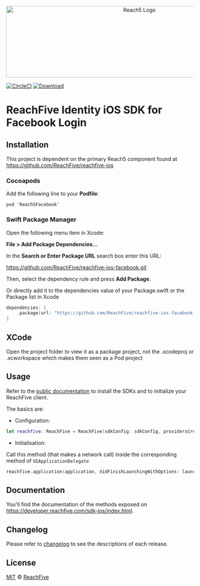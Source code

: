 <p align="center">
 <img src="https://www.reachfive.com/hubfs/5399904/Logo-ReachFive.svg" alt="Reach5 Logo" width="700" height="192"/>
</p>

[![CircleCI](https://circleci.com/gh/ReachFive/reachfive-ios-facebook/tree/master.svg?style=svg)](https://circleci.com/gh/ReachFive/reachfive-ios-facebook/tree/master)
[![Download](https://img.shields.io/cocoapods/v/Reach5Facebook.svg?style=flat) ](https://cocoapods.org/pods/Reach5Facebook)

# ReachFive Identity iOS SDK for Facebook Login

## Installation

This project is dependent on the primary Reach5 component found at https://github.com/ReachFive/reachfive-ios


### Cocoapods

Add the following line to your **Podfile**:

```
pod 'Reach5Facebook'
```

### Swift Package Manager
Open the following menu item in Xcode:

**File > Add Package Dependencies...**

In the **Search or Enter Package URL** search box enter this URL:

https://github.com/ReachFive/reachfive-ios-facebook.git

Then, select the dependency rule and press **Add Package**.

Or directly add it to the dependencies value of your Package.swift or the Package list in Xcode

```swift
dependencies: [
    .package(url: "https://github.com/ReachFive/reachfive-ios-facebook.git", .upToNextMajor(from: "7.0.0"))
]
```

## XCode

Open the project folder to view it as a package project, not the .xcodeproj or .xcworkspace which makes them seen as a Pod project

## Usage
Refer to the [public documentation](https://developer.reachfive.com/sdk-ios/index.html) to install the SDKs and to initialize your ReachFive client.

The basics are:

- Configuration:

```swift
let reachfive: ReachFive = ReachFive(sdkConfig: sdkConfig, providersCreators: [FacebookProvider()])
```

- Initialisation:

Call this method (that makes a network call) inside the corresponding method of `UIApplicationDelegate`

```swift
reachfive.application(application, didFinishLaunchingWithOptions: launchOptions)
```


## Documentation

You'll find the documentation of the methods exposed on https://developer.reachfive.com/sdk-ios/index.html.

## Changelog

Please refer to [changelog](CHANGELOG.md) to see the descriptions of each release.

## License

[MIT](LICENSE) © [ReachFive](https://reachfive.co/)
